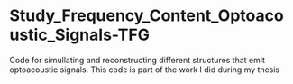 # Study_Frequency_Content_Optoacoustic_Signals-TFG
 Code for simullating and reconstructing different structures that emit optoacoustic signals. This code is part of the work I did during my thesis 
